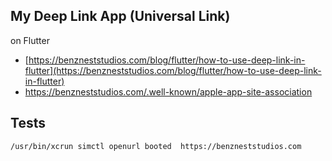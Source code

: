 ## My Deep Link App (Universal Link)
on Flutter

- [https://benzneststudios.com/blog/flutter/how-to-use-deep-link-in-flutter](https://benzneststudios.com/blog/flutter/how-to-use-deep-link-in-flutter)
- https://benzneststudios.com/.well-known/apple-app-site-association

## Tests

```bash
/usr/bin/xcrun simctl openurl booted  https://benzneststudios.com
```